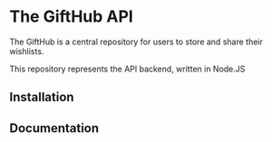 # The GiftHub API

The GiftHub is a central repository for users to store and share their wishlists.

This repository represents the API backend, written in Node.JS

## Installation

## Documentation

